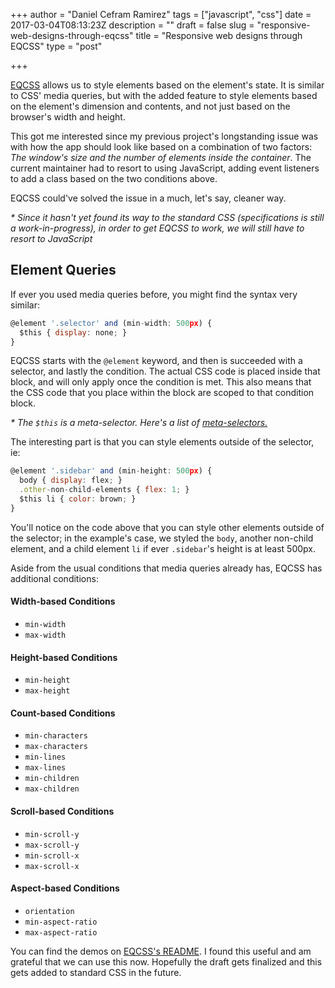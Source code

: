 +++
author = "Daniel Cefram Ramirez"
tags = ["javascript", "css"]
date = 2017-03-04T08:13:23Z
description = ""
draft = false
slug = "responsive-web-designs-through-eqcss"
title = "Responsive web designs through EQCSS"
type = "post"

+++

[EQCSS](https://github.com/eqcss/eqcss) allows us to style elements based on the element's state. It is similar to CSS' media queries, but with the added feature to style elements based on the element's dimension and contents, and not just based on the browser's width and height.

This got me interested since my previous project's longstanding issue was with how the app should look like based on a combination of two factors: _The window's size and the number of elements inside the container_. The current maintainer had to resort to using JavaScript, adding event listeners to add a class based on the two conditions above.

EQCSS could've solved the issue in a much, let's say, cleaner way.

_* Since it hasn't yet found its way to the standard CSS (specifications is still a work-in-progress), in order to get EQCSS to work, we will still have to resort to JavaScript_

## Element Queries

If ever you used media queries before, you might find the syntax very similar:

```javascript
@element '.selector' and (min-width: 500px) {
  $this { display: none; }
}
```

EQCSS starts with the `@element` keyword, and then is succeeded with a selector, and lastly the condition. The actual CSS code is placed inside that block, and will only apply once the condition is met. This also means that the CSS code that you place within the block are scoped to that condition block.

_* The `$this` is a meta-selector. Here's a list of [meta-selectors.](https://github.com/eqcss/eqcss#meta-selectors)_

The interesting part is that you can style elements outside of the selector, ie:

```javascript
@element '.sidebar' and (min-height: 500px) {
  body { display: flex; }
  .other-non-child-elements { flex: 1; }
  $this li { color: brown; }
}
```

You'll notice on the code above that you can style other elements outside of the selector; in the example's case, we styled the `body`, another non-child element, and a child element `li` if ever `.sidebar`'s height is at least 500px.

Aside from the usual conditions that media queries already has, EQCSS has additional conditions:


#### Width-based Conditions

- `min-width`
- `max-width`

#### Height-based Conditions

- `min-height`
- `max-height`

#### Count-based Conditions

- `min-characters`
- `max-characters`
- `min-lines`
- `max-lines`
- `min-children`
- `max-children`

#### Scroll-based Conditions

- `min-scroll-y`
- `max-scroll-y`
- `min-scroll-x`
- `max-scroll-x`

#### Aspect-based Conditions

- `orientation`
- `min-aspect-ratio`
- `max-aspect-ratio`

You can find the demos on [EQCSS's README](https://github.com/eqcss/eqcss#element-query-demos). I found this useful and am grateful that we can use this now. Hopefully the draft gets finalized and this gets added to standard CSS in the future.